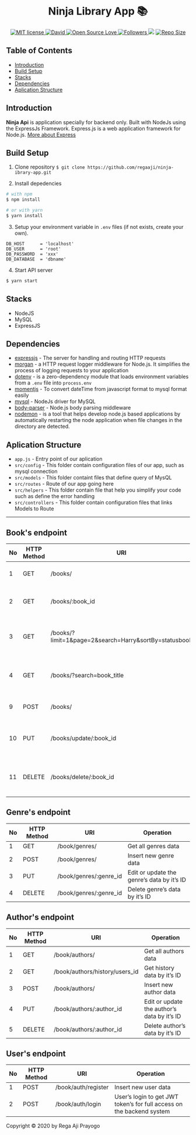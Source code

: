 <h1 align="center">Ninja Library App 📚</h1>
<p align="center">
  <a href="http://opensource.org/licenses/MIT">
    <img title="MIT license" src="http://img.shields.io/badge/license-MIT-brightgreen.svg">
  </a>
    <a href="#">
    <img alt="David" src="https://img.shields.io/david/dev/iyansr/novel-library-api">
  </a>
  <a href="#">
    <img title="Open Source Love" src="https://badges.frapsoft.com/os/v1/open-source.svg?v=102">
  </a>
  <a href="https://github.com/regaaji?tab=followers">
    <img title="Followers" src="https://img.shields.io/github/followers/regaaji?style=social">
  </a>
  <a href="https://github.com/prettier/prettier"><img src="https://img.shields.io/badge/styled_with-prettier-ff69b4.svg"></a>
  <a href="#">
    <img title="Repo Size" src="https://img.shields.io/github/repo-size/regaaji/novel-library-api">
  </a>

</p>



## Table of Contents

- [Introduction](#introduction)
- [Build Setup](#build-setup)
- [Stacks](#stacks)
- [Dependencies](#dependencies)
- [Aplication Structure](#aplication-structure)



## Introduction
<b>Ninja Api</b>  is application specially for backend only. Built with NodeJs using the ExpressJs Framework.
Express.js is a web application framework for Node.js. [More about Express](https://en.wikipedia.org/wiki/Express.js)

## Build Setup

1. Clone repository
   `$ git clone https://github.com/regaaji/ninja-ibrary-app.git`

2. Install depedencies

```bash
# with npm
$ npm install

# or with yarn
$ yarn install
```

3. Setup your environment variable in `.env` files (if not exists, create your own).

```env
DB_HOST      = 'localhost'
DB_USER      = 'root'
DB_PASSWORD  = 'xxx'
DB_DATABASE  = 'dbname'
```

4. Start API server

```bash
$ yarn start
```

## Stacks

- NodeJS
- MySQL
- ExpressJS

## Dependencies

- [expressjs](https://www.npmjs.com/package/express) - The server for handling and routing HTTP requests
- [morgan](https://www.npmjs.com/package/morgan) - a HTTP request logger middleware for Node.js. It simplifies the process of logging requests to your application
- [dotenv](https://www.npmjs.com/package/dotenv) - is a zero-dependency module that loads environment variables from a `.env` file into `process.env`
- [momentjs](https://www.npmjs.com/package/moment) - To convert dateTime from javascript format to mysql format easily
- [mysql](https://www.npmjs.com/package/mysql) - NodeJs driver for MySQL
- [body-parser](https://www.npmjs.com/package/body-parser) - Node.js body parsing middleware
- [nodemon](https://www.npmjs.com/package/nodemon) - is a tool that helps develop node.js based applications by automatically restarting the node application when file changes in the directory are detected.

## Aplication Structure

- `app.js` - Entry point of our aplication
- `src/config` - This folder contain configuration files of our app, such as mysql connection
- `src/models` - This folder containt files that define query of MysQL
- `src/routes` - Route of our app going here
- `src/helpers` - This folder contain file that help you simplify your code such as define the error handling
- `src/controllers` - This folder contain configuration files that links Models to Route

---


## Book's endpoint

| No  | HTTP Method |                         URI                           | Operation                                  |
| --- | ----------- | ----------------------------------------------------- | ------------------------------------------ |
| 1   | GET         | /books/                                               | Get all books data                         |
| 2   | GET         | /books/:book_id                                       | Get book’s data by it’s ID                 |
| 3   | GET         | /books/?limit=1&page=2&search=Harry&sortBy=statusbook | Get book data based on pages and limits    |
| 4   | GET         | /books/?search=book_title                             | Search books data by title keyword         |
| 9   | POST        | /books/                                               | Insert new book data                       |
| 10  | PUT         | /books/update/:book_id                                | Edit or update the book’s data by it’s ID  |
| 11  | DELETE      | /books/delete/:book_id                                | Delete the book’s data from database by ID |



## Genre's endpoint

| No  | HTTP Method | URI                             | Operation                                  |
| --- | ----------- | ------------------------------- | ------------------------------------------ |
| 1   | GET         | /book/genres/                   | Get all genres data                        |
| 2   | POST        | /book/genres/                   | Insert new genre data                      |
| 3   | PUT         | /book/genres/:genre_id          | Edit or update the genre’s data by it’s ID |
| 4   | DELETE      | /book/genres/:genre_id          | Delete genre’s data by it’s ID             |



## Author's endpoint

| No  | HTTP Method | URI                             | Operation                                  |
| --- | ----------- | ------------------------------- | ------------------------------------------ |
| 1   | GET         | /book/authors/                  | Get all authors data                       |
| 2   | GET         | /book/authors/history/users_id  | Get history data by it’s ID                |
| 3   | POST        | /book/authors/                  | Insert new author data                      |
| 4   | PUT         | /book/authors/:author_id        | Edit or update the author’s data by it’s ID |
| 5   | DELETE      | /book/authors/:author_id        | Delete author’s data by it’s ID             |



## User's endpoint

| No  | HTTP Method | URI                       | Operation                                                             |
| --- | ----------- | ----------------------    | --------------------------------------------------------------------- |
| 1   | POST        | /book/auth/register       | Insert new user data                                                  |
| 2   | POST        | /book/auth/login          | User’s login to get JWT token’s for full access on the backend system |



Copyright © 2020 by Rega Aji Prayogo
